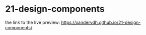 # 21-design-components
the link to the live preview: https://xandervdh.github.io/21-design-components/